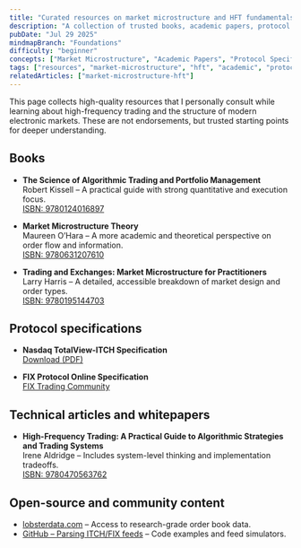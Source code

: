 ```yaml
---
title: "Curated resources on market microstructure and HFT fundamentals"
description: "A collection of trusted books, academic papers, protocol specs, and technical guides to learn more about market microstructure, matching engines, and electronic trading systems."
pubDate: "Jul 29 2025"
mindmapBranch: "Foundations"
difficulty: "beginner"
concepts: ["Market Microstructure", "Academic Papers", "Protocol Specifications", "Trading Theory"]
tags: ["resources", "market-microstructure", "hft", "academic", "protocols"]
relatedArticles: ["market-microstructure-hft"]
---
```


This page collects high-quality resources that I personally consult while learning about high-frequency trading and the structure of modern electronic markets. These are not endorsements, but trusted starting points for deeper understanding.

## Books

- **The Science of Algorithmic Trading and Portfolio Management**  
  Robert Kissell – A practical guide with strong quantitative and execution focus.  
  [ISBN: 9780124016897](https://amzn.eu/d/44U8SNG)

- **Market Microstructure Theory**  
  Maureen O’Hara – A more academic and theoretical perspective on order flow and information.  
  [ISBN: 9780631207610](https://amzn.eu/d/12QKvvn)

- **Trading and Exchanges: Market Microstructure for Practitioners**  
  Larry Harris – A detailed, accessible breakdown of market design and order types.  
  [ISBN: 9780195144703](https://amzn.eu/d/eZrgt92)

## Protocol specifications

- **Nasdaq TotalView-ITCH Specification**  
  [Download (PDF)](https://www.nasdaqtrader.com/content/technicalsupport/specifications/dataproducts/NQTVITCHSpecification.pdf)

- **FIX Protocol Online Specification**  
  [FIX Trading Community](https://www.fixtrading.org/online-specification/)

## Technical articles and whitepapers

- **High-Frequency Trading: A Practical Guide to Algorithmic Strategies and Trading Systems**  
  Irene Aldridge – Includes system-level thinking and implementation tradeoffs.  
  [ISBN: 9780470563762](https://amzn.eu/d/4PZlrwU)

## Open-source and community content

- [lobsterdata.com](https://lobsterdata.com/info/WhatIsLOBSTER.php) – Access to research-grade order book data.
- [GitHub – Parsing ITCH/FIX feeds](https://github.com/search?q=itch+parser) – Code examples and feed simulators.

